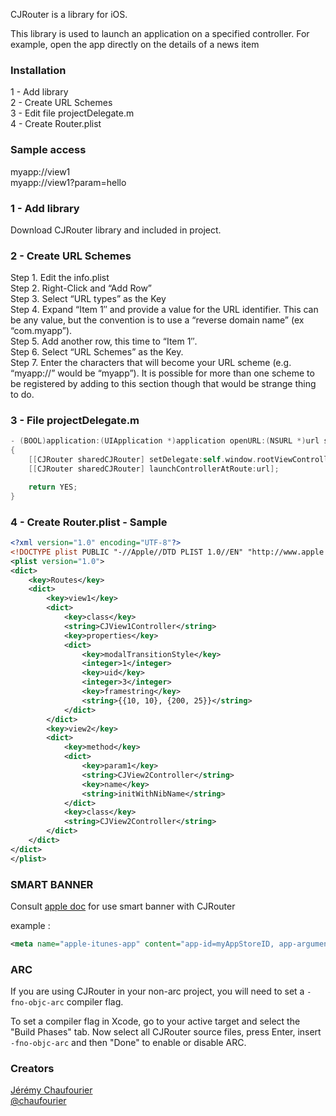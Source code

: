 CJRouter is a library for iOS.

This library is used to launch an application on a specified controller.
For example, open the app directly on the details of a news item

### Installation
1 - Add library<br />
2 - Create URL Schemes<br />
3 - Edit file projectDelegate.m<br />
4 - Create Router.plist

### Sample access

myapp://view1<br />
myapp://view1?param=hello

### 1 - Add library

Download CJRouter library and included in project.

### 2 - Create URL Schemes

Step 1. Edit the info.plist<br />
Step 2. Right-Click and “Add Row”<br />
Step 3. Select “URL types” as the Key<br />
Step 4. Expand “Item 1″ and provide a value for the URL identifier. This can be any value, but the convention is to use a “reverse domain name” (ex “com.myapp”).<br />
Step 5. Add another row, this time to “Item 1″.<br />
Step 6. Select “URL Schemes” as the Key.<br />
Step 7. Enter the characters that will become your URL scheme (e.g. “myapp://” would be “myapp”). It is possible for more than one scheme to be registered by adding to this section though that would be strange thing to do.

### 3 - File projectDelegate.m

``` objective-c
- (BOOL)application:(UIApplication *)application openURL:(NSURL *)url sourceApplication:(NSString *)sourceApplication annotation:(id)annotation
{
    [[CJRouter sharedCJRouter] setDelegate:self.window.rootViewController];
    [[CJRouter sharedCJRouter] launchControllerAtRoute:url];

    return YES;
}
```

### 4 - Create Router.plist - Sample

```xml
<?xml version="1.0" encoding="UTF-8"?>
<!DOCTYPE plist PUBLIC "-//Apple//DTD PLIST 1.0//EN" "http://www.apple.com/DTDs/PropertyList-1.0.dtd">
<plist version="1.0">
<dict>
    <key>Routes</key>
    <dict>
        <key>view1</key>
        <dict>
            <key>class</key>
            <string>CJView1Controller</string>
            <key>properties</key>
            <dict>
                <key>modalTransitionStyle</key>
                <integer>1</integer>
                <key>uid</key>
                <integer>3</integer>
                <key>framestring</key>
                <string>{{10, 10}, {200, 25}}</string>
            </dict>
        </dict>
        <key>view2</key>
        <dict>
            <key>method</key>
            <dict>
                <key>param1</key>
                <string>CJView2Controller</string>
                <key>name</key>
                <string>initWithNibName</string>
            </dict>
            <key>class</key>
            <string>CJView2Controller</string>
        </dict>
    </dict>
</dict>
</plist>
```

### SMART BANNER

Consult [apple doc](http://developer.apple.com/library/ios/#documentation/AppleApplications/Reference/SafariWebContent/PromotingAppswithAppBanners/PromotingAppswithAppBanners.html) for use smart banner with CJRouter

example :
```xml
<meta name="apple-itunes-app" content="app-id=myAppStoreID, app-argument=myapp://view1?param=hello" />
```

### ARC

If you are using CJRouter in your non-arc project, you will need to set a `-fno-objc-arc` compiler flag.

To set a compiler flag in Xcode, go to your active target and select the "Build Phases" tab. Now select all CJRouter source files, press Enter, insert `-fno-objc-arc` and then "Done" to enable or disable ARC.

### Creators
[Jérémy Chaufourier](http://github.com/batosai)  
[@chaufourier](https://twitter.com/chaufourier)